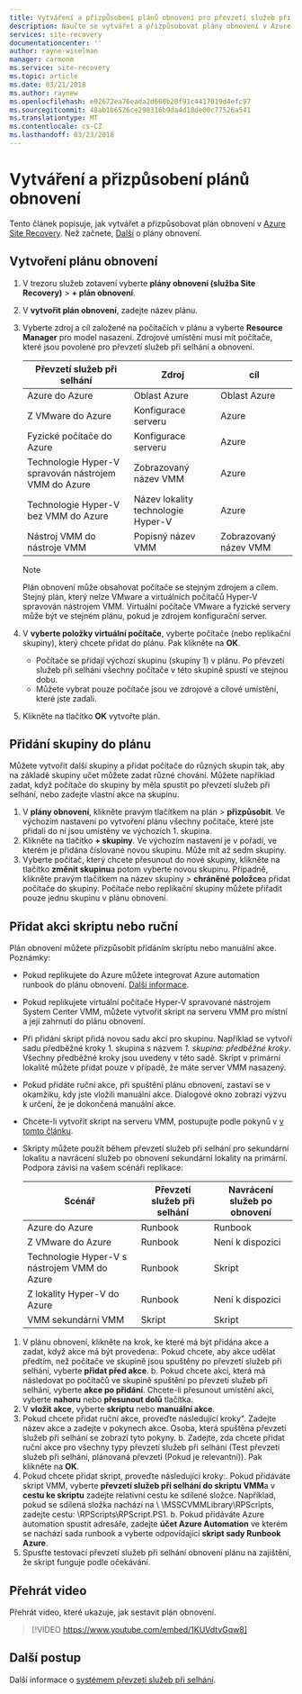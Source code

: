 ```yaml
---
title: Vytváření a přizpůsobení plánů obnovení pro převzetí služeb při selhání a obnovení v Azure Site Recovery | Microsoft Docs
description: Naučte se vytvářet a přizpůsobovat plány obnovení v Azure Site Recovery. Tento článek popisuje, jak k převzetí služeb při selhání a obnovení virtuálních počítačů a fyzických serverů.
services: site-recovery
documentationcenter: ''
author: rayne-wiselman
manager: carmonm
ms.service: site-recovery
ms.topic: article
ms.date: 03/21/2018
ms.author: raynew
ms.openlocfilehash: e02672ea76eada2d660b20f91c4417019d4efc97
ms.sourcegitcommit: 48ab1b6526ce290316b9da4d18de00c77526a541
ms.translationtype: MT
ms.contentlocale: cs-CZ
ms.lasthandoff: 03/23/2018
---
```

# <a name="create-and-customize-recovery-plans"></a>Vytváření a přizpůsobení plánů obnovení

Tento článek popisuje, jak vytvářet a přizpůsobovat plán obnovení v [Azure Site Recovery](site-recovery-overview.md). Než začnete, [Další](recovery-plan-overview.md) o plány obnovení.

## <a name="create-a-recovery-plan"></a>Vytvoření plánu obnovení

1. V trezoru služeb zotavení vyberte **plány obnovení (služba Site Recovery)** > **+ plán obnovení**.
2. V **vytvořit plán obnovení**, zadejte název plánu.
3. Vyberte zdroj a cíl založené na počítačích v plánu a vyberte **Resource Manager** pro model nasazení. Zdrojové umístění musí mít počítače, které jsou povolené pro převzetí služeb při selhání a obnovení. 

   **Převzetí služeb při selhání** | **Zdroj** | **cíl** 
   --- | --- | ---
   Azure do Azure | Oblast Azure |Oblast Azure
   Z VMware do Azure | Konfigurace serveru | Azure
   Fyzické počítače do Azure | Konfigurace serveru | Azure   
   Technologie Hyper-V spravován nástrojem VMM do Azure  | Zobrazovaný název VMM | Azure
   Technologie Hyper-V bez VMM do Azure | Název lokality technologie Hyper-V | Azure
   Nástroj VMM do nástroje VMM |Popisný název VMM | Zobrazovaný název VMM 

   > [!NOTE]
   > Plán obnovení může obsahovat počítače se stejným zdrojem a cílem. Stejný plán, který nelze VMware a virtuálních počítačů Hyper-V spravován nástrojem VMM. Virtuální počítače VMware a fyzické servery může být ve stejném plánu, pokud je zdrojem konfigurační server.

2. V **vyberte položky virtuální počítače**, vyberte počítače (nebo replikační skupiny), který chcete přidat do plánu. Pak klikněte na **OK**.
    - Počítače se přidají výchozí skupinu (skupiny 1) v plánu. Po převzetí služeb při selhání všechny počítače v této skupině spustí ve stejnou dobu.
    - Můžete vybrat pouze počítače jsou ve zdrojové a cílové umístění, které jste zadali. 
1. Klikněte na tlačítko **OK** vytvořte plán.

## <a name="add-a-group-to-a-plan"></a>Přidání skupiny do plánu

Můžete vytvořit další skupiny a přidat počítače do různých skupin tak, aby na základě skupiny učet můžete zadat různé chování. Můžete například zadat, když počítače do skupiny by měla spustit po převzetí služeb při selhání, nebo zadejte vlastní akce na skupinu.

1. V **plány obnovení**, klikněte pravým tlačítkem na plán > **přizpůsobit**. Ve výchozím nastavení po vytvoření plánu všechny počítače, které jste přidali do ní jsou umístěny ve výchozích 1. skupina.
2. Klikněte na tlačítko **+ skupiny**. Ve výchozím nastavení je v pořadí, ve kterém je přidána číslované novou skupinu. Může mít až sedm skupiny.
3. Vyberte počítač, který chcete přesunout do nové skupiny, klikněte na tlačítko **změnit skupinu**a potom vyberte novou skupinu. Případně, klikněte pravým tlačítkem na název skupiny > **chráněné položce**a přidat počítače do skupiny. Počítače nebo replikační skupiny můžete přiřadit pouze jednu skupinu v plánu obnovení.


## <a name="add-a-script-or-manual-action"></a>Přidat akci skriptu nebo ruční

Plán obnovení můžete přizpůsobit přidáním skriptu nebo manuální akce. Poznámky:

- Pokud replikujete do Azure můžete integrovat Azure automation runbook do plánu obnovení. [Další informace](site-recovery-runbook-automation.md).
- Pokud replikujete virtuální počítače Hyper-V spravované nástrojem System Center VMM, můžete vytvořit skript na serveru VMM pro místní a její zahrnutí do plánu obnovení.
- Při přidání skript přidá novou sadu akcí pro skupinu. Například se vytvoří sadu předběžné kroky 1. skupina s názvem *1. skupina: předběžné kroky*. Všechny předběžné kroky jsou uvedeny v této sadě. Skript v primární lokalitě můžete přidat pouze v případě, že máte server VMM nasazený.
- Pokud přidáte ruční akce, při spuštění plánu obnovení, zastaví se v okamžiku, kdy jste vložili manuální akce. Dialogové okno zobrazí výzvu k určení, že je dokončená manuální akce.
- Chcete-li vytvořit skript na serveru VMM, postupujte podle pokynů v [v tomto článku](hyper-v-vmm-recovery-script.md).
- Skripty můžete použít během převzetí služeb při selhání pro sekundární lokalitu a navrácení služeb po obnovení sekundární lokality na primární. Podpora závisí na vašem scénáři replikace:
    
    **Scénář** | **Převzetí služeb při selhání** | **Navrácení služeb po obnovení**
    --- | --- | --- 
    Azure do Azure  | Runbook | Runbook
    Z VMware do Azure | Runbook | Není k dispozici 
    Technologie Hyper-V s nástrojem VMM do Azure | Runbook | Skript
    Z lokality Hyper-V do Azure | Runbook | Není k dispozici
    VMM sekundární VMM | Skript | Skript

1. V plánu obnovení, klikněte na krok, ke které má být přidána akce a zadat, když akce má být provedena:. Pokud chcete, aby akce udělat předtím, než počítače ve skupině jsou spuštěny po převzetí služeb při selhání, vyberte **přidat před akce**.
    b. Pokud chcete akci, která má následovat po počítačů ve skupině spuštění po převzetí služeb při selhání, vyberte **akce po přidání**. Chcete-li přesunout umístění akci, vyberte **nahoru** nebo **přesunout dolů** tlačítka.
2. V **vložit akce**, vyberte **skriptu** nebo **manuální akce**.
3. Pokud chcete přidat ruční akce, proveďte následující kroky". Zadejte název akce a zadejte v pokynech akce. Osoba, která spuštěna převzetí služeb při selhání se zobrazí tyto pokyny.
    b. Zadejte, zda chcete přidat ruční akce pro všechny typy převzetí služeb při selhání (Test převzetí služeb při selhání, plánovaná převzetí (Pokud je relevantní)). Pak klikněte na **OK**.
4. Pokud chcete přidat skript, proveďte následující kroky:. Pokud přidáváte skript VMM, vyberte **převzetí služeb při selhání do skriptu VMM**a v **cestu ke skriptu** zadejte relativní cestu ke sdílené složce. Například, pokud se sdílená složka nachází na \\ <VMMServerName>\MSSCVMMLibrary\RPScripts, zadejte cestu: \RPScripts\RPScript.PS1.
    b. Pokud přidáváte Azure automation spustit adresáře, zadejte **účet Azure Automation** ve kterém se nachází sada runbook a vyberte odpovídající **skript sady Runbook Azure**.
5. Spusťte testovací převzetí služeb při selhání obnovení plánu na zajištění, že skript funguje podle očekávání.

## <a name="watch-a-video"></a>Přehrát video

Přehrát video, které ukazuje, jak sestavit plán obnovení.


> [!VIDEO https://www.youtube.com/embed/1KUVdtvGqw8]

## <a name="next-steps"></a>Další postup

Další informace o [systémem převzetí služeb při selhání](site-recovery-failover.md).  

    
